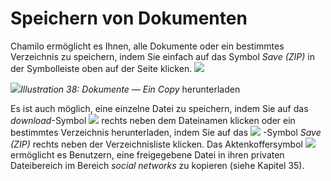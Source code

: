 # Speichern von Dokumenten

Chamilo ermöglicht es Ihnen, alle Dokumente oder ein bestimmtes Verzeichnis zu speichern, indem Sie einfach auf das Symbol _Save \(ZIP\)_  in der Symbolleiste oben auf der Seite klicken. ![](../../.gitbook/assets/graphics120.png)

![](../../.gitbook/assets/images44%20%282%29.png)_Illustration 38: Dokumente — Ein Copy_ herunterladen

Es ist auch möglich, eine einzelne Datei zu speichern, indem Sie auf das _download_-Symbol ![](../../.gitbook/assets/graphics123.png) rechts neben dem Dateinamen klicken oder ein bestimmtes Verzeichnis herunterladen, indem Sie auf das ![](../../.gitbook/assets/graphics121.png) -Symbol _Save \(ZIP\)_  rechts neben der Verzeichnisliste klicken. Das Aktenkoffersymbol ![](../../.gitbook/assets/graphics124.png) ermöglicht es Benutzern, eine freigegebene Datei in ihren privaten Dateibereich im Bereich _social networks_ zu kopieren \(siehe Kapitel 35\).

